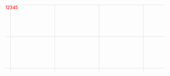 <div style="
color:red;height:15em;
	--line-height:20px;--c:Gainsboro;
	background-size: 10em calc(5*var(--line-height));
  background-image:
    linear-gradient(to right, var(--c) 1px, transparent 1px),
		linear-gradient(to bottom, var(--c) 1px, transparent 1px);
	background-position-x:16px;
">12345</div>
